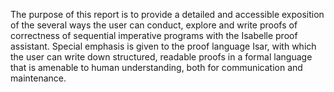 The purpose of this report is to provide a detailed and  accessible
exposition of the several ways the user can conduct,
explore and write proofs of correctness of
sequential imperative programs with the Isabelle proof
assistant. Special emphasis is given to the
proof language Isar, with which the user can write
down structured, readable proofs in a formal language  
that is amenable to human understanding, both for communication 
and maintenance.